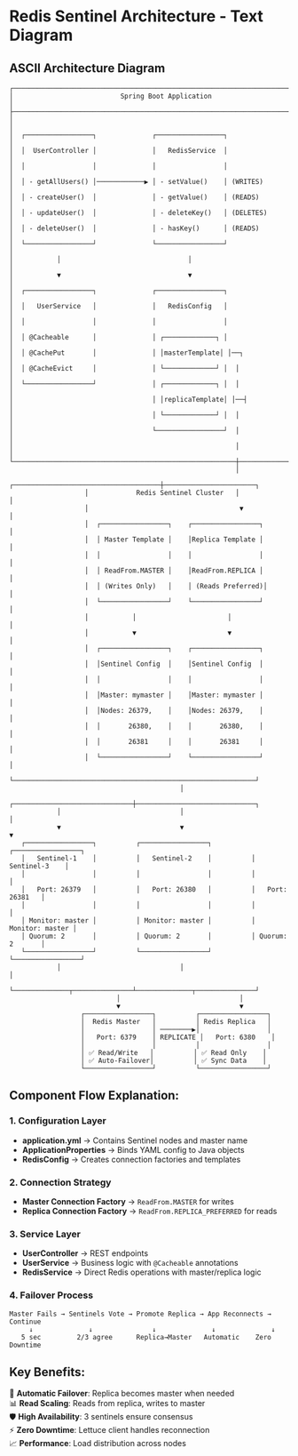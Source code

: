 # Redis Sentinel Architecture - Text Diagram

## ASCII Architecture Diagram

```
┌─────────────────────────────────────────────────────────────────────────────────┐
│                           Spring Boot Application                               │
├─────────────────────────────────────────────────────────────────────────────────┤
│                                                                                 │
│  ┌─────────────────┐              ┌─────────────────┐                          │
│  │  UserController │              │   RedisService  │                          │
│  │                 │              │                 │                          │
│  │ - getAllUsers() │────────────▶ │ - setValue()    │ (WRITES)                │
│  │ - createUser()  │              │ - getValue()    │ (READS)                 │
│  │ - updateUser()  │              │ - deleteKey()   │ (DELETES)               │
│  │ - deleteUser()  │              │ - hasKey()      │ (READS)                 │
│  └─────────────────┘              └─────────────────┘                          │
│           │                                │                                   │
│           ▼                                ▼                                   │
│  ┌─────────────────┐              ┌─────────────────┐                          │
│  │   UserService   │              │   RedisConfig   │                          │
│  │                 │              │                 │                          │
│  │ @Cacheable      │              │ ┌─────────────┐ │                          │
│  │ @CachePut       │              │ │masterTemplate│ │──┐                       │
│  │ @CacheEvict     │              │ └─────────────┘ │  │                       │
│  └─────────────────┘              │ ┌─────────────┐ │  │                       │
│                                   │ │replicaTemplate│ │──┤                     │
│                                   │ └─────────────┘ │  │                       │
│                                   └─────────────────┘  │                       │
│                                                        │                       │
└────────────────────────────────────────────────────────┼───────────────────────┘
                                                         │
                   ┌─────────────────────────────────────┼───────────────────────┐
                   │            Redis Sentinel Cluster   │                       │
                   │                                      ▼                       │
                   │  ┌─────────────────┐    ┌─────────────────┐                 │
                   │  │ Master Template │    │Replica Template │                 │
                   │  │                 │    │                 │                 │
                   │  │ ReadFrom.MASTER │    │ReadFrom.REPLICA │                 │
                   │  │ (Writes Only)   │    │ (Reads Preferred)│                 │
                   │  └─────────────────┘    └─────────────────┘                 │
                   │           │                       │                         │
                   │           ▼                       ▼                         │
                   │  ┌─────────────────┐    ┌─────────────────┐                 │
                   │  │Sentinel Config  │    │Sentinel Config  │                 │
                   │  │                 │    │                 │                 │
                   │  │Master: mymaster │    │Master: mymaster │                 │
                   │  │Nodes: 26379,    │    │Nodes: 26379,    │                 │
                   │  │       26380,    │    │       26380,    │                 │
                   │  │       26381     │    │       26381     │                 │
                   │  └─────────────────┘    └─────────────────┘                 │
                   └─────────────────────────────────────────────────────────────┘
                                           │
            ┌──────────────────────────────┼──────────────────────────────┐
            │                              │                              │
            ▼                              ▼                              ▼
   ┌─────────────────┐          ┌─────────────────┐          ┌─────────────────┐
   │   Sentinel-1    │          │   Sentinel-2    │          │   Sentinel-3    │
   │                 │          │                 │          │                 │
   │   Port: 26379   │          │   Port: 26380   │          │   Port: 26381   │
   │                 │          │                 │          │                 │
   │ Monitor: master │          │ Monitor: master │          │ Monitor: master │
   │ Quorum: 2       │          │ Quorum: 2       │          │ Quorum: 2       │
   └─────────────────┘          └─────────────────┘          └─────────────────┘
            │                              │                              │
            └──────────────┬───────────────┴──────────────┬───────────────┘
                           │                              │
                           ▼                              ▼
                  ┌─────────────────┐          ┌─────────────────┐
                  │  Redis Master   │          │ Redis Replica   │
                  │                 │ ────────▶│                 │
                  │   Port: 6379    │ REPLICATE │   Port: 6380    │
                  │                 │          │                 │
                  │ ✅ Read/Write   │          │ ✅ Read Only    │
                  │ ✅ Auto-Failover│          │ ✅ Sync Data    │
                  └─────────────────┘          └─────────────────┘
```

## Component Flow Explanation:

### 1. Configuration Layer
- **application.yml** → Contains Sentinel nodes and master name
- **ApplicationProperties** → Binds YAML config to Java objects  
- **RedisConfig** → Creates connection factories and templates

### 2. Connection Strategy
- **Master Connection Factory** → `ReadFrom.MASTER` for writes
- **Replica Connection Factory** → `ReadFrom.REPLICA_PREFERRED` for reads

### 3. Service Layer
- **UserController** → REST endpoints
- **UserService** → Business logic with `@Cacheable` annotations
- **RedisService** → Direct Redis operations with master/replica logic

### 4. Failover Process
```
Master Fails → Sentinels Vote → Promote Replica → App Reconnects → Continue
     ↓              ↓               ↓              ↓              ↓
   5 sec         2/3 agree      Replica→Master   Automatic    Zero Downtime
```

## Key Benefits:

🔄 **Automatic Failover**: Replica becomes master when needed  
📊 **Read Scaling**: Reads from replica, writes to master  
🛡️ **High Availability**: 3 sentinels ensure consensus  
⚡ **Zero Downtime**: Lettuce client handles reconnection  
📈 **Performance**: Load distribution across nodes